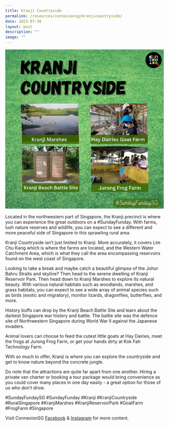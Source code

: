 ```yaml
---
title: Kranji Countryside
permalink: /resources/connexionsg/kranjicountryside/
date: 2023-07-30
layout: post
description: ""
image: ""
---
```

![](/images/connexionsg/2023/kranji%20countryside.png)

Located in the northwestern part of Singapore, the Kranji precinct is where you can experience the great outdoors on a #SundayFunday. With farms, lush nature reserves and wildlife, you can expect to see a different and more peaceful side of Singapore in this sprawling rural area.

Kranji Countryside isn’t just limited to Kranji. More accurately, it covers Lim Chu Kang which is where the farms are located, and the Western Water Catchment Area, which is what they call the area encompassing reservoirs found on the west coast of Singapore.

Looking to take a break and maybe catch a beautiful glimpse of the Johor Bahru Straits and skyline? Then head to the serene dwelling of Kranji Reservoir Park.
Then head down to Kranji Marshes to explore its natural beauty. With various natural habitats such as woodlands, marshes, and grass habitats, you can expect to see a wide array of animal species such as birds (exotic and migratory), monitor lizards, dragonflies, butterflies, and more.

History buffs can drop by the Kranji Beach Battle Site and learn about the darkest Singapore war history and battle. The battle site was the defence site of Northwestern Singapore during World War II against the Japanese invaders.

Animal lovers can choose to feed the cutest little goats at Hay Dairies, meet the frogs at Jurong Frog Farm, or get your hands dirty at Kok Fah Technology Farm.

With so much to offer, Kranji is where you can explore the countryside and get to know nature beyond the concrete jungle.

Do note that the attractions are quite far apart from one another. Hiring a private van charter or booking a tour package would bring convenience as you could cover many places in one day easily - a great option for those of us who don’t drive.

#SundayFundaySG #SundayFunday #Kranji #KranjiCountryside #RuralSingapore #KranjiMarshes #KranjiReservoirPark #GoatFarm #FrogFarm #Singapore

Visit ConnexionSG <a target="_blank" href="https://www.facebook.com/ConnexionSG">Facebook</a> &amp; <a target="_blank" href="https://www.instagram.com/connexionsg/">Instagram</a> for more content.
